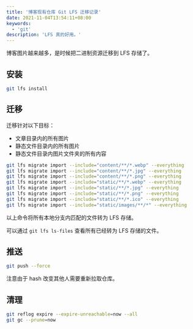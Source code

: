 ```yaml
---
title: '博客现有仓库 Git LFS 迁移记录'
date: 2021-11-04T13:54:11+08:00
keywords:
  - 'git'
description: 'LFS 真的好用。'
---
```


博客图片越来越多，是时候把二进制资源迁移到 LFS 存储了。

<!--more-->

## 安装

```bash
git lfs install
```

## 迁移

迁移针对以下目标：

- 文章目录内的所有图片
- 静态文件目录内的所有图片
- 静态文件目录内图片文件夹的所有内容

```bash
git lfs migrate import --include="content/**/*.webp" --everything
git lfs migrate import --include="content/**/*.jpg" --everything
git lfs migrate import --include="content/**/*.png" --everything
git lfs migrate import --include="static/**/*.webp" --everything
git lfs migrate import --include="static/**/*.jpg" --everything
git lfs migrate import --include="static/**/*.png" --everything
git lfs migrate import --include="static/**/*.ico" --everything
git lfs migrate import --include="static/images/**/*" --everything
```

以上命令将所有本地分支内匹配的文件转为 LFS 存储。

可以通过 `git lfs ls-files` 查看所有已经转为 LFS 存储的文件。

## 推送

```bash
git push --force
```

注意由于 hash 改变其他人需要重新拉取仓库。

## 清理

```bash
git reflog expire --expire-unreachable=now --all
git gc --prune=now
```
